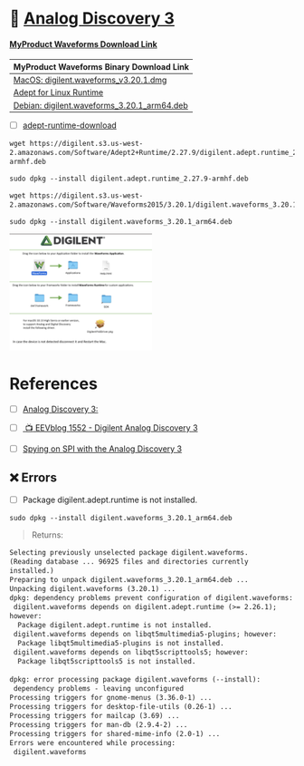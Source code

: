 # :signal_strength: [Analog Discovery 3](https://digilent.com/reference/test-and-measurement/analog-discovery-3/start)

#### [MyProduct Waveforms Download Link](https://cloud.digilent.com/myproducts/waveform?pc=1&tab=2)

| MyProduct Waveforms Binary Download Link |
|-|
| [MacOS: digilent.waveforms_v3.20.1.dmg](https://digilent.s3.us-west-2.amazonaws.com/Software/Waveforms2015/3.20.1/digilent.waveforms_v3.20.1.dmg) |
| [Adept for Linux Runtime](https://digilent.s3.us-west-2.amazonaws.com/Software/Adept2+Runtime/2.27.9/digilent.adept.runtime_2.27.9-armhf.deb)
| [Debian: digilent.waveforms_3.20.1_arm64.deb](https://digilent.s3.us-west-2.amazonaws.com/Software/Waveforms2015/3.20.1/digilent.waveforms_3.20.1_arm64.deb) |

- [ ] [adept-runtime-download](https://lp.digilent.com/complete-adept-runtime-download)

```
wget https://digilent.s3.us-west-2.amazonaws.com/Software/Adept2+Runtime/2.27.9/digilent.adept.runtime_2.27.9-armhf.deb
```

```
sudo dpkg --install digilent.adept.runtime_2.27.9-armhf.deb
```

```
wget https://digilent.s3.us-west-2.amazonaws.com/Software/Waveforms2015/3.20.1/digilent.waveforms_3.20.1_arm64.deb
```

```
sudo dpkg --install digilent.waveforms_3.20.1_arm64.deb
```

<img src=images/digilent-mac-install.png width=50% height=50% > </img>

# References

- [ ]  [Analog Discovery 3:](https://digilent.com/shop/analog-discovery-3/)
- [ ] [ :tv: EEVblog 1552 - Digilent Analog Discovery 3](https://www.youtube.com/watch?v=5SbNnaMM1tQ)
- [ ] [Spying on SPI with the Analog Discovery 3](https://www.hackster.io/whitney-knitter/spying-on-spi-with-the-analog-discovery-3-e26c43)


## :x: Errors

- [ ] Package digilent.adept.runtime is not installed.

```
sudo dpkg --install digilent.waveforms_3.20.1_arm64.deb
```
> Returns:
```
Selecting previously unselected package digilent.waveforms.
(Reading database ... 96925 files and directories currently installed.)
Preparing to unpack digilent.waveforms_3.20.1_arm64.deb ...
Unpacking digilent.waveforms (3.20.1) ...
dpkg: dependency problems prevent configuration of digilent.waveforms:
 digilent.waveforms depends on digilent.adept.runtime (>= 2.26.1); however:
  Package digilent.adept.runtime is not installed.
 digilent.waveforms depends on libqt5multimedia5-plugins; however:
  Package libqt5multimedia5-plugins is not installed.
 digilent.waveforms depends on libqt5scripttools5; however:
  Package libqt5scripttools5 is not installed.

dpkg: error processing package digilent.waveforms (--install):
 dependency problems - leaving unconfigured
Processing triggers for gnome-menus (3.36.0-1) ...
Processing triggers for desktop-file-utils (0.26-1) ...
Processing triggers for mailcap (3.69) ...
Processing triggers for man-db (2.9.4-2) ...
Processing triggers for shared-mime-info (2.0-1) ...
Errors were encountered while processing:
 digilent.waveforms
```
